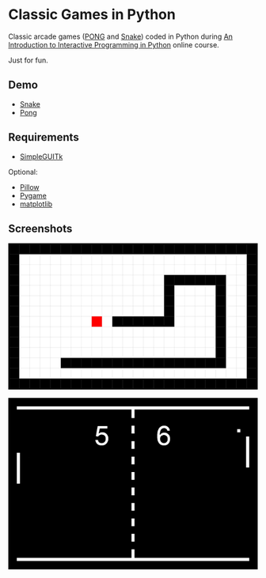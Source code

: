 # Classic Games in Python

Classic arcade games ([PONG](http://en.wikipedia.org/wiki/Pong) and [Snake](http://en.wikipedia.org/wiki/Snake_%28video_game%29)) coded in Python during [An Introduction to Interactive Programming in Python](https://www.coursera.org/course/interactivepython) online course.

Just for fun.

## Demo

* [Snake](http://www.codeskulptor.org/#user34_mNrvr44mm2yxM3r.py)
* [Pong](http://www.codeskulptor.org/#user34_0LolfqghPDvAxxn.py)

## Requirements

* [SimpleGUITk](https://pypi.python.org/pypi/SimpleGUITk)

Optional:

* [Pillow](https://github.com/python-imaging/Pillow)
* [Pygame](http://www.pygame.org/)
* [matplotlib](http://matplotlib.org/)

## Screenshots

![Snake](static/snake.png "Snake")

![Pong](static/pong.png "Pong")
